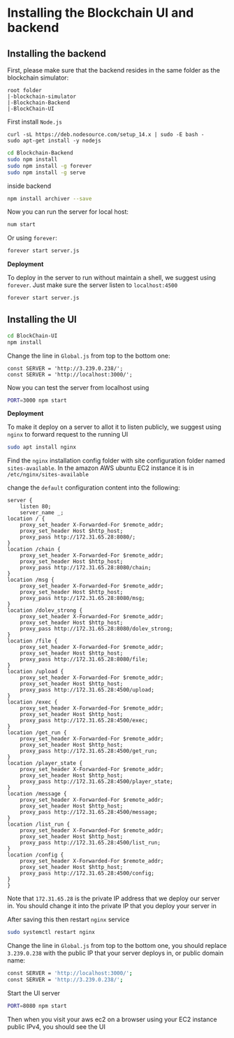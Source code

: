 # Installing the Blockchain UI and backend

## Installing the backend

First, please make sure that the backend resides in the same folder as the blockchain simulator:

```
root folder
|-blockchain-simulator
|-Blockchain-Backend
|-BlockChain-UI
```

First install `Node.js`
```
curl -sL https://deb.nodesource.com/setup_14.x | sudo -E bash -
sudo apt-get install -y nodejs
```

```bash
cd Blockchain-Backend
sudo npm install
sudo npm install -g forever 
sudo npm install -g serve
```
inside backend
```bash
npm install archiver --save
```

Now you can run the server for local host:
```bash
num start
```

Or using `forever`:
```bash
forever start server.js
```

**Deployment**

To deploy in the server to run without maintain a shell, we suggest using ```forever```. Just make sure the server listen to ```localhost:4500```
```bash
forever start server.js
```

## Installing the UI
```bash
cd BlockChain-UI
npm install
```

Change the line in `Global.js` from top to the bottom one:
```
const SERVER = 'http://3.239.0.238/';
const SERVER = 'http://localhost:3000/';
```

Now you can test the server from localhost using 
```bash
PORT=3000 npm start
```

**Deployment**

To make it deploy on a server to allot it to listen publicly, we suggest using ```nginx``` to forward request to the running UI

```bash
sudo apt install nginx
```

Find the ```nginx``` installation config folder with site configuration folder named `sites-available`. In the amazon AWS ubuntu EC2 instance it is in `/etc/nginx/sites-available`

change the `default` configuration content into the following:
```
server {
    listen 80;
    server_name _;
location / {
    proxy_set_header X-Forwarded-For $remote_addr;
    proxy_set_header Host $http_host;
    proxy_pass http://172.31.65.28:8080/; 
}
location /chain {
    proxy_set_header X-Forwarded-For $remote_addr;
    proxy_set_header Host $http_host;
    proxy_pass http://172.31.65.28:8080/chain; 
}
location /msg {
    proxy_set_header X-Forwarded-For $remote_addr;
    proxy_set_header Host $http_host;
    proxy_pass http://172.31.65.28:8080/msg; 
}
location /dolev_strong {
    proxy_set_header X-Forwarded-For $remote_addr;
    proxy_set_header Host $http_host;
    proxy_pass http://172.31.65.28:8080/dolev_strong; 
}
location /file {
    proxy_set_header X-Forwarded-For $remote_addr;
    proxy_set_header Host $http_host;
    proxy_pass http://172.31.65.28:8080/file; 
}
location /upload {
    proxy_set_header X-Forwarded-For $remote_addr;
    proxy_set_header Host $http_host;
    proxy_pass http://172.31.65.28:4500/upload; 
}
location /exec {
    proxy_set_header X-Forwarded-For $remote_addr;
    proxy_set_header Host $http_host;
    proxy_pass http://172.31.65.28:4500/exec; 
}
location /get_run {
    proxy_set_header X-Forwarded-For $remote_addr;
    proxy_set_header Host $http_host;
    proxy_pass http://172.31.65.28:4500/get_run; 
}
location /player_state {
    proxy_set_header X-Forwarded-For $remote_addr;
    proxy_set_header Host $http_host;
    proxy_pass http://172.31.65.28:4500/player_state; 
}
location /message {
    proxy_set_header X-Forwarded-For $remote_addr;
    proxy_set_header Host $http_host;
    proxy_pass http://172.31.65.28:4500/message; 
}
location /list_run {
    proxy_set_header X-Forwarded-For $remote_addr;
    proxy_set_header Host $http_host;
    proxy_pass http://172.31.65.28:4500/list_run; 
}
location /config {
    proxy_set_header X-Forwarded-For $remote_addr;
    proxy_set_header Host $http_host;
    proxy_pass http://172.31.65.28:4500/config; 
}
}
```

Note that `172.31.65.28` is the private IP address that we deploy our server in. You should change it into the private IP that you deploy your server in

After saving this then restart `nginx` service
```bash
sudo systemctl restart nginx
```

Change the line in `Global.js` from top to the bottom one, you should replace `3.239.0.238` with the public IP that your server deploys in, or public domain name:
```bash
const SERVER = 'http://localhost:3000/';
const SERVER = 'http://3.239.0.238/';
```

Start the UI server
```bash
PORT=8080 npm start
```

Then when you visit your aws ec2 on a browser using your EC2 instance public IPv4, you should see the UI
